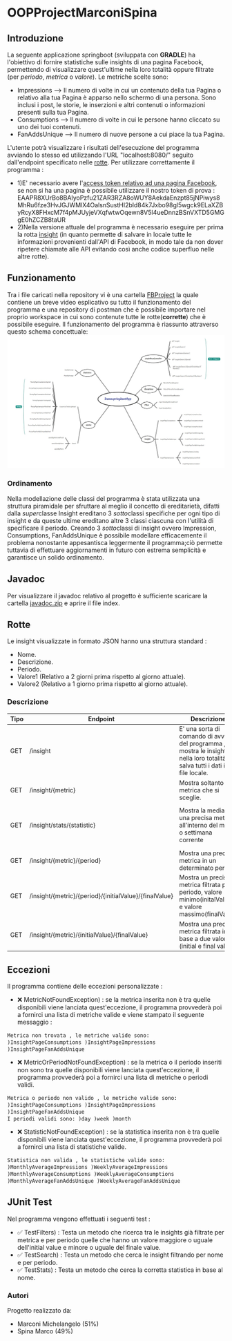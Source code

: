 # OOPProjectMarconiSpina
## Introduzione
La seguente applicazione springboot (sviluppata con **GRADLE**) ha l'obiettivo di fornire statistiche sulle insights di una pagina Facebook, permettendo di visualizzare quest'ultime nella loro totalità oppure filtrate (per *periodo*, *metrica* o *valore*).
Le metriche scelte sono:
* Impressions --> Il numero di volte in cui un contenuto della tua Pagina o relativo alla tua Pagina è apparso nello schermo di una persona. Sono inclusi i post, le storie, le inserzioni e altri contenuti o informazioni presenti sulla tua Pagina.
* Consumptions --> Il numero di volte in cui le persone hanno cliccato su uno dei tuoi contenuti.
* FanAddsUnique --> Il numero di nuove persone a cui piace la tua Pagina.


L'utente potrà visualizzare i risultati dell'esecuzione del programma avviando lo stesso ed utilizzando l'URL "localhost:8080/" seguito dall'endpoint specificato nelle [rotte](#rotte).
Per utilizzare correttamente il programma :
* 1)E' necessario avere l'[access token relativo ad una pagina Facebook](https://developers.facebook.com/docs/pages/access-tokens/), se non si ha una pagina è possibile utilizzare il nostro token di prova : EAAPR8XUrBo8BAIyoPzfu21ZAR3RZA8oWUY8AekdaEnzpt85jNPiwys8MhRu6fze3HvJGJWMlX4OalsnSustHI2bld84k7Jxbo98gl5wgck9ELaXZByRcyX8FHxcM7f4pMJUyjeVXqfwtwOqewn8V5l4ueDnnzBSnVXTD5GMGgE0hZCZB8taUR
* 2)Nella versione attuale del programma è necessario eseguire per prima la rotta [insight](#insight) (in quanto permette di salvare in locale tutte le informazioni provenienti dall'API di Facebook, in modo tale da non dover ripetere chiamate alle API evitando così anche codice superfluo nelle altre rotte).

## Funzionamento
Tra i file caricati nella repository vi è una cartella [FBProject](FBProject) la quale contiene un breve video esplicativo su tutto il funzionamento del programma e una repository di postman che è possibile importare nel proprio workspace in cui sono contenute tutte le rotte(**corrette**) che è possibile eseguire.
Il funzionamento del programma è riassunto attraverso questo schema concettuale:
![alt text](FBProject/SchemaConcettuale.jpeg)
### Ordinamento
Nella modellazione delle classi del programma è stata utilizzata una struttura piramidale per sfruttare al meglio il concetto di ereditarietà, difatti dalla *super*classe Insight ereditano 3 *sotto*classi specifiche per ogni tipo di insight e da queste ultime ereditano altre 3 classi ciascuna con l'utilità di specificare il periodo.
Creando 3 *sotto*classi di insight ovvero Impression, Consumptions, FanAddsUnique è possibile modellare efficacemente il problema nonostante appesantisca leggermente il programma;ciò permette tuttavia di effettuare aggiornamenti in futuro con estrema semplicità e garantisce un solido ordinamento.

## Javadoc
Per visualizzare il javadoc relativo al progetto è sufficiente scaricare la cartella [javadoc.zip](javadoc.zip) e aprire il file index. 

<a name="rotte"></a>
## Rotte
Le insight visualizzate in formato JSON hanno una struttura standard :
* Nome.
* Descrizione.
* Periodo.
* Valore1 (Relativo a 2 giorni prima rispetto al giorno attuale).
* Valore2 (Relativo a 1 giorno prima rispetto al giorno attuale).

<a name="insight"></a>
### Descrizione
Tipo | Endpoint | Descrizione | Parametri
---- | ---- | ---- | ----
GET | /insight | E' una sorta di comando di avvio del programma , mostra le insight nella loro totalità e salva tutti i dati in un file locale. | Nessuno
GET | /insight/{metric} |  Mostra soltanto la metrica che si sceglie. | InsightPageConsumptions ; InsightPageImpressions ; InsightPageFanAddsUnique ;
GET | /insight/stats/{statistic} | Mostra la media di una precisa metrica all'interno del mese o settimana corrente | MonthlyAverageImpressions, WeeklyAverageImpressions ; MonthlyAverageConsumptions, WeeklyAverageConsumptions ; MonthlyAverageFanAddsUnique, WeeklyAverageFanAddsUnique;
GET | /insight/{metric}/{period} | Mostra una precisa metrica in un determinato periodo | Day ; Week ; Month;
GET | /insight/{metric}/{period}/{initialValue}/{finalValue} | Mostra un precisa metrica filtrata per periodo, valore minimo(initalValue) e valore massimo(finalValue) | N.B. initial e final value sono due interi.
GET | /insight/{metric}/{initialValue}/{finalValue} | Mostra una precisa metrica filtrata in base a due valori (initial e final value). | N.B. initial e final value sono due interi.

## Eccezioni 
Il programma contiene delle eccezioni personalizzate :
* ❌ MetricNotFoundException) : se la metrica inserita non è tra quelle disponibili viene lanciata quest'eccezione, il programma provvederà poi a fornirci una lista di metriche valide e viene stampato il seguente messaggio :  
``` 
Metrica non trovata , le metriche valide sono: )InsightPageConsumptions )InsightPageImpressions )InsightPageFanAddsUnique 
```
* ❌ MetricOrPeriodNotFoundException) : se la metrica o il periodo inseriti non sono tra quelle disponibili viene lanciata quest'eccezione, il programma provvederà poi a fornirci una lista di metriche o periodi validi.
``` 
Metrica o periodo non valido , le metriche valide sono: )InsightPageConsumptions )InsightPageImpressions )InsightPageFanAddsUnique 
I periodi validi sono: )day )week )month
```
* ❌ StatisticNotFoundException) : se la statistica inserita non è tra quelle disponibili viene lanciata quest'eccezione, il programma provvederà poi a fornirci una lista di statistiche valide.
``` 
Statistica non valida , le statistiche valide sono: )MonthlyAverageImpressions )WeeklyAverageImpressions )MonthlyAverageConsumptions )WeeklyAverageConsumptions )MonthlyAverageFanAddsUnique )WeeklyAverageFanAddsUnique
```

## JUnit Test
Nel programma vengono effettuati i seguenti test : 
* ✅ TestFilters) : Testa un metodo che ricerca tra le insights già filtrate per metrica e per periodo quelle che hanno un valore maggiore o uguale dell'initial value e minore o uguale del finale value.  
* ✅ TestSearch) : Testa un metodo che cerca le insight filtrando per nome e per periodo.
* ✅ TestStats) : Testa un metodo che cerca la corretta statistica in base al nome.

### Autori
Progetto realizzato da:
- Marconi Michelangelo (51%)
- Spina Marco (49%)
